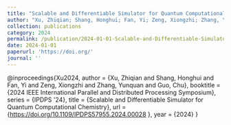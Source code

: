 ```yaml
---
title: "Scalable and Differentiable Simulator for Quantum Computational Chemistry"
author: "Xu, Zhiqian; Shang, Honghui; Fan, Yi; Zeng, Xiongzhi; Zhang, Yunquan; Guo, Chu"
collection: publications
category: 2024
permalink: /publication/2024-01-01-Scalable-and-Differentiable-Simulator-for-Quantum-Computational-Chemistry
date: 2024-01-01
paperurl: 'https://doi.org/'
journal: ''
---
```

@inproceedings{Xu2024,
 author = {Xu, Zhiqian and  Shang, Honghui and  Fan, Yi and  Zeng, Xiongzhi and  Zhang, Yunquan and  Guo, Chu},
 booktitle = {2024 IEEE International Parallel and Distributed Processing Symposium},
 series = {IPDPS '24},
 title = {Scalable and Differentiable Simulator for Quantum Computational Chemistry},
 url = {https://doi.org/10.1109/IPDPS57955.2024.00028 },
 year = {2024}
}
